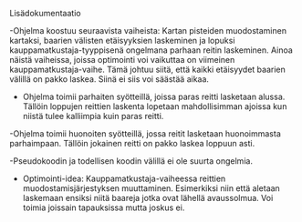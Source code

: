 Lisädokumentaatio

-Ohjelma koostuu seuraavista vaiheista: Kartan pisteiden muodostaminen kartaksi, baarien välisten etäisyyksien laskeminen ja lopuksi kauppamatkustaja-tyyppisenä ongelmana parhaan reitin laskeminen. Ainoa näistä vaiheissa, joissa optimointi voi vaikuttaa on viimeinen kauppamatkustaja-vaihe. Tämä johtuu siitä, että kaikki etäisyydet baarien välillä on pakko laskea. Siinä ei siis voi säästää aikaa. 

- Ohjelma toimii parhaiten syötteillä, joissa paras reitti lasketaan alussa. Tällöin loppujen reittien laskenta lopetaan mahdollisimman ajoissa kun niistä tulee kalliimpia kuin paras reitti.

-Ohjelma toimii huonoiten syötteillä, jossa reitit lasketaan huonoimmasta parhaimpaan. Tällöin jokainen reitti on pakko laskea loppuun asti.

-Pseudokoodin ja todellisen koodin välillä ei ole suurta ongelmia.

- Optimointi-idea: Kauppamatkustaja-vaiheessa reittien muodostamisjärjestyksen muuttaminen. Esimerkiksi niin että aletaan laskemaan ensiksi niitä baareja jotka ovat lähellä avaussolmua. Voi toimia joissain tapauksissa mutta joskus ei.


